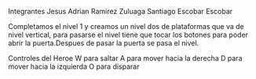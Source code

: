 Integrantes
Jesus Adrian Ramirez Zuluaga
Santiago Escobar Escobar

Completamos el nivel 1 y creamos un nivel dos de plataformas que va de nivel vertical, para pasarse el nivel 
tiene que tocar los botones para poder abrir la puerta.Despues de pasar la puerta se pasa el nivel. 

Controles del Heroe
W para saltar 
A para mover hacia la derecha
D para mover hacia la izquierda
O para disparar

